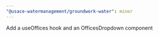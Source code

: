 ```yaml
---
"@usace-watermanagement/groundwork-water": minor
---
```


Add a useOffices hook and an OfficesDropdown component
